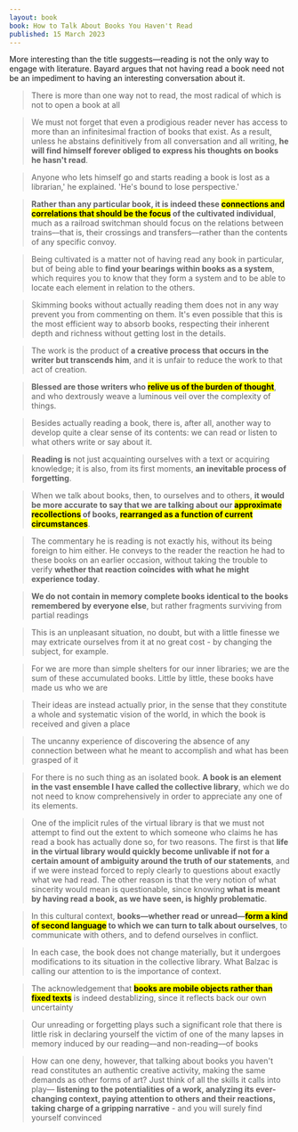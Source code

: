 ```yaml
---
layout: book
book: How to Talk About Books You Haven't Read
published: 15 March 2023
---
```


More interesting than the title suggests––reading is not the only way to engage with literature. Bayard argues that not having read a book need not be an impediment to having an interesting conversation about it.

> There is more than one way not to read, the most radical of which is not to open a book at all

> We must not forget that even a prodigious reader never has access to more than an infinitesimal fraction of books that exist. As a result, unless he abstains definitively from all conversation and all writing, **he will find himself forever obliged to express his thoughts on books he hasn't read**.

> Anyone who lets himself go and starts reading a book is lost as a librarian,' he explained. 'He's bound to lose perspective.'

> **Rather than any particular book, it is indeed these <mark>connections and correlations that should be the focus</mark> of the cultivated individual**, much as a railroad switchman should focus on the relations between trains––that is, their crossings and transfers––rather than the contents of any specific convoy.

> Being cultivated is a matter not of having read any book in particular, but of being able to **find your bearings within books as a system**, which requires you to know that they form a system and to be able to locate each element in relation to the others.

> Skimming books without actually reading them does not in any way prevent you from commenting on them. It's even possible that this is the most efficient way to absorb books, respecting their inherent depth and richness without getting lost in the details.

> The work is the product of **a creative process that occurs in the writer but transcends him**, and it is unfair to reduce the work to that act of creation.

> **Blessed are those writers who <mark>relive us of the burden of thought</mark>**, and who dextrously weave a luminous veil over the complexity of things.

> Besides actually reading a book, there is, after all, another way to develop quite a clear sense of its contents: we can read or listen to what others write or say about it.

> **Reading is** not just acquainting ourselves with a text or acquiring knowledge; it is also, from its first moments, **an inevitable process of forgetting**.

> When we talk about books, then, to ourselves and to others, **it would be more accurate to say that we are talking about our <mark>approximate recollections</mark> of books, <mark>rearranged as a function of current circumstances</mark>**.

> The commentary he is reading is not exactly his, without its being foreign to him either. He conveys to the reader the reaction he had to these books on an earlier occasion, without taking the trouble to verify **whether that reaction coincides with what he might experience today**.

> **We do not contain in memory complete books identical to the books remembered by everyone else**, but rather fragments surviving from partial readings

> This is an unpleasant situation, no doubt, but with a little finesse we may extricate ourselves from it at no great cost - by changing the subject, for example.

> For we are more than simple shelters for our inner libraries; we are the sum of these accumulated books. Little by little, these books have made us who we are

> Their ideas are instead actually prior, in the sense that they constitute a whole and systematic vision of the world, in which the book is received and given a place

> The uncanny experience of discovering the absence of any connection between what he meant to accomplish and what has been grasped of it

> For there is no such thing as an isolated book. **A book is an element in the vast ensemble I have called the collective library**, which we do not need to know comprehensively in order to appreciate any one of its elements.

> One of the implicit rules of the virtual library is that we must not attempt to find out the extent to which someone who claims he has read a book has actually done so, for two reasons. The first is that **life in the virtual library would quickly become unlivable if not for a certain amount of ambiguity around the truth of our statements**, and if we were instead forced to reply clearly to questions about exactly what we had read. The other reason is that the very notion of what sincerity would mean is questionable, since knowing **what is meant by having read a book, as we have seen, is highly problematic**.

> In this cultural context, **books––whether read or unread––<mark>form a kind of second language</mark> to which we can turn to talk about ourselves**, to communicate with others, and to defend ourselves in conflict.

> In each case, the book does not change materially, but it undergoes modifications to its situation in the collective library. What Balzac is calling our attention to is the importance of context.

> The acknowledgement that **<mark>books are mobile objects rather than fixed texts</mark>** is indeed destablizing, since it reflects back our own uncertainty

> Our unreading or forgetting plays such a significant role that there is little risk in declaring yourself the victim of one of the many lapses in memory induced by our reading––and non-reading––of books

> How can one deny, however, that talking about books you haven't read constitutes an authentic creative activity, making the same demands as other forms of art? Just think of all the skills it calls into play–– **listening to the potentialities of a work, analyzing its ever-changing context, paying attention to others and their reactions, taking charge of a gripping narrative** - and you will surely find yourself convinced
